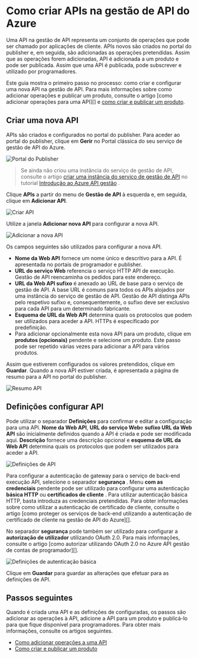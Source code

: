 <properties 
    pageTitle="Como criar APIs na gestão de API do Azure" 
    description="Saiba como criar e configurar APIs no Azure API gestão." 
    services="api-management" 
    documentationCenter="" 
    authors="steved0x" 
    manager="erikre" 
    editor=""/>

<tags 
    ms.service="api-management" 
    ms.workload="mobile" 
    ms.tgt_pltfrm="na" 
    ms.devlang="na" 
    ms.topic="article" 
    ms.date="10/25/2016" 
    ms.author="sdanie"/>

# <a name="how-to-create-apis-in-azure-api-management"></a>Como criar APIs na gestão de API do Azure

Uma API na gestão de API representa um conjunto de operações que pode ser chamado por aplicações de cliente. APIs novos são criados no portal do publisher e, em seguida, são adicionadas as operações pretendidas. Assim que as operações forem adicionadas, API é adicionada a um produto e pode ser publicada. Assim que uma API é publicada, pode subscrever e utilizado por programadores.

Este guia mostra o primeiro passo no processo: como criar e configurar uma nova API na gestão de API. Para mais informações sobre como adicionar operações e publicar um produto, consulte o artigo [como adicionar operações para uma API][] e [como criar e publicar um produto][].

## <a name="create-new-api"> </a>Criar uma nova API

APIs são criados e configurados no portal do publisher. Para aceder ao portal do publisher, clique em **Gerir** no Portal clássica do seu serviço de gestão de API do Azure.

![Portal do Publisher][api-management-management-console]

>Se ainda não criou uma instância do serviço de gestão de API, consulte o artigo [criar uma instância do serviço de gestão de API][] no tutorial [Introdução ao Azure API gestão][] .

Clique **APIs** a partir do menu de **Gestão de API** à esquerda e, em seguida, clique em **Adicionar API**.

![Criar API][api-management-create-api]

Utilize a janela **Adicionar nova API** para configurar a nova API.

![Adicionar a nova API][api-management-add-new-api]

Os campos seguintes são utilizados para configurar a nova API.

-   **Nome da Web API** fornece um nome único e descritivo para a API. É apresentada no portais de programador e publisher.
-   **URL do serviço Web** referencia o serviço HTTP API de execução. Gestão de API reencaminha os pedidos para este endereço.
-   **URL da Web API sufixo** é anexado ao URL de base para o serviço de gestão de API. A base URL é comuns para todos os APIs alojados por uma instância do serviço de gestão de API. Gestão de API distinga APIs pelo respetivo sufixo e, consequentemente, o sufixo deve ser exclusivo para cada API para um determinado fabricante.
-   **Esquema de URL da Web API** determina quais os protocolos que podem ser utilizados para aceder a API. HTTPs é especificado por predefinição.
-   Para adicionar opcionalmente esta nova API para um produto, clique em **produtos (opcionais)** pendente e selecione um produto. Este passo pode ser repetido várias vezes para adicionar a API para vários produtos.

Assim que estiverem configurados os valores pretendidos, clique em **Guardar**. Quando a nova API estiver criada, é apresentada a página de resumo para a API no portal do publisher.

![Resumo API][api-management-api-summary]

## <a name="configure-api-settings"> </a>Definições configurar API

Pode utilizar o separador **Definições** para confirmar e editar a configuração para uma API. **Nome da Web API**, **URL do serviço Web**e **sufixo URL da Web API** são inicialmente definidos quando a API é criada e pode ser modificada aqui. **Descrição** fornece uma descrição opcional e **esquema de URL da Web API** determina quais os protocolos que podem ser utilizados para aceder a API.

![Definições de API][api-management-api-settings]

Para configurar a autenticação de gateway para o serviço de back-end execução API, selecione o separador **segurança** . Menu **com as credenciais** pendente pode ser utilizado para configurar uma autenticação **básica HTTP** ou **certificados de cliente** . Para utilizar autenticação básica HTTP, basta introduza as credenciais pretendidas. Para obter informações sobre como utilizar a autenticação de certificado de cliente, consulte o artigo [como proteger os serviços de back-end utilizando a autenticação de certificado de cliente na gestão de API do Azure][].

No separador **segurança** pode também ser utilizado para configurar a **autorização de utilizador** utilizando OAuth 2.0. Para mais informações, consulte o artigo [como autorizar utilizando OAuth 2.0 no Azure API gestão de contas de programador][].

![Definições de autenticação básica][api-management-api-settings-credentials]

Clique em **Guardar** para guardar as alterações que efetuar para as definições de API.

## <a name="next-steps"> </a>Passos seguintes

Quando é criada uma API e as definições de configuradas, os passos são adicionar as operações à API, adicione a API para um produto e publicá-lo para que fique disponível para programadores. Para obter mais informações, consulte os artigos seguintes.

-   [Como adicionar operações a uma API][]
-   [Como criar e publicar um produto][]





[api-management-create-api]: ./media/api-management-howto-create-apis/api-management-create-api.png
[api-management-management-console]: ./media/api-management-howto-create-apis/api-management-management-console.png
[api-management-add-new-api]: ./media/api-management-howto-create-apis/api-management-add-new-api.png
[api-management-api-settings]: ./media/api-management-howto-create-apis/api-management-api-settings.png
[api-management-api-settings-credentials]: ./media/api-management-howto-create-apis/api-management-api-settings-credentials.png
[api-management-api-summary]: ./media/api-management-howto-create-apis/api-management-api-summary.png
[api-management-echo-operations]: ./media/api-management-howto-create-apis/api-management-echo-operations.png

[What is an API?]: #what-is-api
[Create a new API]: #create-new-api
[Configure API settings]: #configure-api-settings
[Configure API operations]: #configure-api-operations
[Next steps]: #next-steps

[Como adicionar operações a uma API]: api-management-howto-add-operations.md
[Como criar e publicar um produto]: api-management-howto-add-products.md

[Introdução ao Azure API gestão]: api-management-get-started.md
[Criar uma instância do serviço de gestão de API]: api-management-get-started.md#create-service-instance
[Como proteger os serviços de back-end utilizando cliente de autenticação de certificados na gestão de API do Azure]: api-management-howto-mutual-certificates.md
[Como autorizar utilizar OAuth 2.0 no Azure API gestão de contas de programador]: api-management-howto-oauth2.md